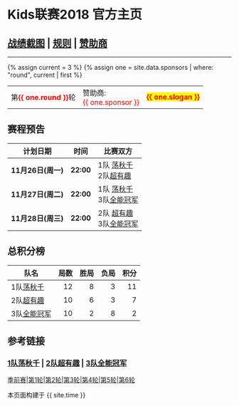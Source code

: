 # Kids联赛2018 官方主页
## [战绩截图](https://m.weibo.cn/u/6852703787) \| [规则][rule] \| [赞助商][spr]
---

{% assign current = 3 %}
{% assign one = site.data.sponsors | where: "round", current | first %}

<table> 
   <tr>    
    <td> 第<b><font color="red">{{ one.round }}</font></b>轮</td>
    <td> 赞助商:<br><font color="red">{{ one.sponsor }} </font></td>
      <td> 
         <b>
            <font color="red">
               <span style="background-color: yellow">{{ one.slogan }}</span>
            </font>
         </b> 
      </td>
   </tr>
</table>


## 赛程预告

|计划日期|时间|比赛双方|
|--------|------|----|
|**11月26日(周一)** | **22:00** | 1队 [荡秋千][t1] <br> 2队[超有趣][t2] |	
|**11月27日(周二)** | **22:00** | 1队 [荡秋千][t1] <br> 3队[全能冠军][t3] |	
|**11月28日(周三)** | **22:00** | 2队 [超有趣][t2] <br> 3队[全能冠军][t3] |	



## 总积分榜

| 队名            | 局数 | 胜局 | 负局 |  积分 |
|-------------   | --: | --: | --: | --: |
| 1队[荡秋千][t1]  | 12  | 8  | 3 | 11 |
| 2队[超有趣][t2]  | 10  | 6  | 3 | 7 |
| 3队[全能冠军][t3]| 10  | 2 | 8 | 2 |

## 参考链接

### [1队荡秋千][t1] \| [2队超有趣][t2] \| [3队全能冠军][t3]

[季前赛][r0]\|[第1轮][r1]\|[第2轮][r2]\|[第3轮][r3]\|[第4轮][r4]\|[第5轮][r5]\|[第6轮][r6]

[rule]: rule.md
[t1]: team1.md
[t2]: team2.md
[t3]: team3.md
[spr]: sponsor.md
[r0]: round0.md
[r1]: round1.md
[r2]: round2.md
[r3]: round3.md
[r4]: round4.md
[r5]: round5.md
[r6]: round6.md

本页面构建于 {{ site.time }}


